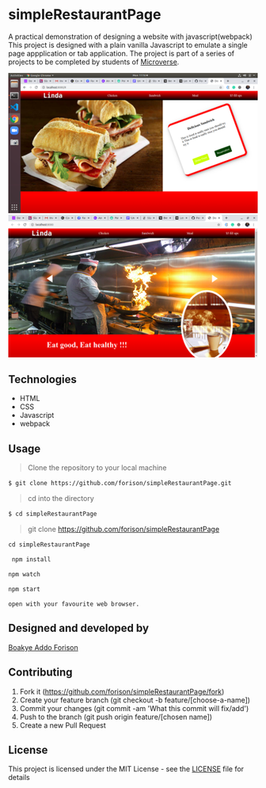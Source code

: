 # simpleRestaurantPage 

A practical demonstration of designing a website with javascript(webpack)
This project is designed with a plain vanilla Javascript to emulate a single page appplication or tab application.
The project is part of a series of projects to be completed by students of [Microverse](https://www.microverse.org/ "The Global School for Remote Software Developers!").

![restaurant](./restPage.png)
![restaurant](./restpage.png)
## Technologies

- HTML
- CSS
- Javascript
- webpack
## Usage

> Clone the repository to your local machine

```sh
$ git clone https://github.com/forison/simpleRestaurantPage.git
```

> cd into the directory

```sh
$ cd simpleRestaurantPage
```
> git clone https://github.com/forison/simpleRestaurantPage

``` 
cd simpleRestaurantPage 
```
```
 npm install
```
```
npm watch
```
```
npm start
```
```
open with your favourite web browser.
```

## Designed and developed by

[Boakye Addo Forison](https://github.com/Forison)


## Contributing

1. Fork it (https://github.com/forison/simpleRestaurantPage/fork)
2. Create your feature branch (git checkout -b feature/[choose-a-name])
3. Commit your changes (git commit -am 'What this commit will fix/add')
4. Push to the branch (git push origin feature/[chosen name])
5. Create a new Pull Request

## License

This project is licensed under the MIT License - see the [LICENSE](./LICENSE.md) file for details
